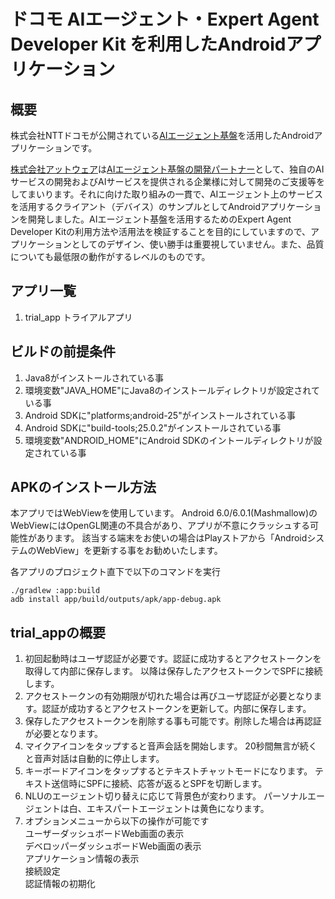 # ドコモ AIエージェント・Expert Agent Developer Kit を利用したAndroidアプリケーション

## 概要
株式会社NTTドコモが公開されている[AIエージェント基盤](https://dev.smt.docomo.ne.jp/?p=common_page&p_name=sebastien_teaser)を活用したAndroidアプリケーションです。

[株式会社アットウェア](http://www.atware.co.jp)は[AIエージェント基盤の開発パートナー](http://tech.atware.co.jp/ai-agent/)として、独自のAIサービスの開発およびAIサービスを提供される企業様に対して開発のご支援等をしてまいります。それに向けた取り組みの一貫で、AIエージェント上のサービスを活用するクライアント（デバイス）のサンプルとしてAndroidアプリケーションを開発しました。AIエージェント基盤を活用するためのExpert Agent Developer Kitの利用方法や活用法を検証することを目的にしていますので、アプリケーションとしてのデザイン、使い勝手は重要視していません。また、品質についても最低限の動作がするレベルのものです。


## アプリ一覧
1. trial_app トライアルアプリ

## ビルドの前提条件
1. Java8がインストールされている事
2. 環境変数"JAVA_HOME"にJava8のインストールディレクトリが設定されている事
3. Android SDKに"platforms;android-25"がインストールされている事
4. Android SDKに"build-tools;25.0.2"がインストールされている事
5. 環境変数"ANDROID_HOME"にAndroid SDKのイントールディレクトリが設定されている事

## APKのインストール方法
本アプリではWebViewを使用しています。
Android 6.0/6.0.1(Mashmallow)のWebViewにはOpenGL関連の不具合があり、アプリが不意にクラッシュする可能性があります。
該当する端末をお使いの場合はPlayストアから「AndroidシステムのWebView」を更新する事をお勧めいたします。

各アプリのプロジェクト直下で以下のコマンドを実行

```
./gradlew :app:build
adb install app/build/outputs/apk/app-debug.apk
```

## trial_appの概要
1. 初回起動時はユーザ認証が必要です。認証に成功するとアクセストークンを取得して内部に保存します。
以降は保存したアクセストークンでSPFに接続します。
2. アクセストークンの有効期限が切れた場合は再びユーザ認証が必要となります。認証が成功するとアクセストークンを更新して。内部に保存します。
3. 保存したアクセストークンを削除する事も可能です。削除した場合は再認証が必要となります。
4. マイクアイコンをタップすると音声会話を開始します。
20秒間無言が続くと音声対話は自動的に停止します。
5. キーボードアイコンをタップするとテキストチャットモードになります。
テキスト送信時にSPFに接続、応答が返るとSPFを切断します。
6. NLUのエージェント切り替えに応じて背景色が変わります。
パーソナルエージェントは白、エキスパートエージェントは黄色になります。
7. オプションメニューから以下の操作が可能です  
ユーザーダッシュボードWeb画面の表示  
デベロッパーダッシュボードWeb画面の表示  
アプリケーション情報の表示  
接続設定  
認証情報の初期化
